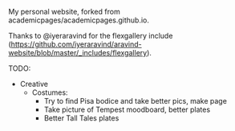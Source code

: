 My personal website, forked from academicpages/academicpages.github.io.

Thanks to @iyeraravind for the flexgallery include (https://github.com/iyeraravind/aravind-website/blob/master/_includes/flexgallery).

TODO:
* Creative
  * Costumes: 
    * Try to find Pisa bodice and take better pics, make page
    * Take picture of Tempest moodboard, better plates
    * Better Tall Tales plates
	